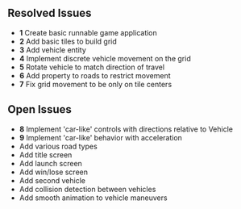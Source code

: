 ## Resolved Issues ##

- **1** Create basic runnable game application
- **2** Add basic tiles to build grid
- **3** Add vehicle entity
- **4** Implement discrete vehicle movement on the grid
- **5** Rotate vehicle to match direction of travel 
- **6** Add property to roads to restrict movement
- **7** Fix grid movement to be only on tile centers


## Open Issues ##

- **8** Implement 'car-like' controls with directions relative to
  Vehicle
- **9** Implement 'car-like' behavior with acceleration
- Add various road types
- Add title screen
- Add launch screen
- Add win/lose screen
- Add second vehicle
- Add collision detection between vehicles
- Add smooth animation to vehicle maneuvers
